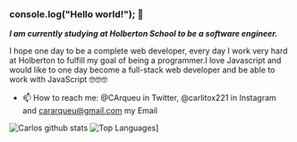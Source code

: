 ### console.log("Hello world!"); 👋

***I am currently studying at Holberton School to be a software engineer.***

I hope one day to be a complete web developer, every day I work very hard at Holberton to fulfill my goal of being a programmer.I love Javascript and would like to one day become a full-stack web developer and be able to work with JavaScript 🤓🤓🤓

- 📫 How to reach me: @CArqueu in Twitter, @carlitox221 in Instagram and cararqueu@gmail.com my Email

![Carlos github stats](https://github-readme-stats.vercel.app/api?username=carlosaraque22&show_icons=true&theme=radical)
![Top Languages](https://github-readme-stats.vercel.app/api/top-langs/?username=carlosaraque22&layout=compact)]
